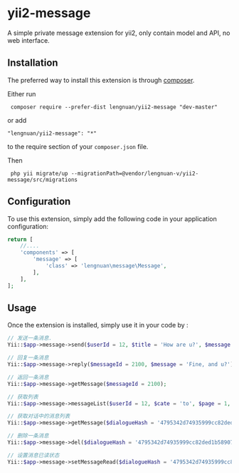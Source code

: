 # yii2-message
A simple private message extension for yii2, only contain model and API, no web interface.


Installation
------------

The preferred way to install this extension is through [composer](http://getcomposer.org/download/).

Either run

```
 composer require --prefer-dist lengnuan/yii2-message "dev-master"
```

or add

```
"lengnuan/yii2-message": "*"
```

to the require section of your `composer.json` file.

Then

```
 php yii migrate/up --migrationPath=@vendor/lengnuan-v/yii2-message/src/migrations
```

Configuration
-----
To use this extension, simply add the following code in your application configuration:
```php
return [
    //....
    'components' => [
        'message' => [
            'class' => 'lengnuan\message\Message',
        ],
    ],
];
```

Usage
-----

Once the extension is installed, simply use it in your code by :

```php
// 发送一条消息.
Yii::$app->message->send($userId = 12, $title = 'How are u?', $message = 'How are u?');

// 回复一条消息
Yii::$app->message->reply($messageId = 2100, $message = 'Fine, and u?');

// 返回一条消息
Yii::$app->message->getMessage($messageId = 2100);

// 获取列表
Yii::$app->message->messageList($userId = 12, $cate = 'to', $page = 1, $limit = 20, $orderBy = ['id' => SORT_DESC]);

// 获取对话中的消息列表
Yii::$app->message->getMessage($dialogueHash = '4795342d74935999cc82ded1b589072c');

// 删除一条消息
Yii::$app->message->del($dialogueHash = '4795342d74935999cc82ded1b589072c');

// 设置消息已读状态
Yii::$app->message->setMessageRead($dialogueHash = '4795342d74935999cc82ded1b589072c');

```
